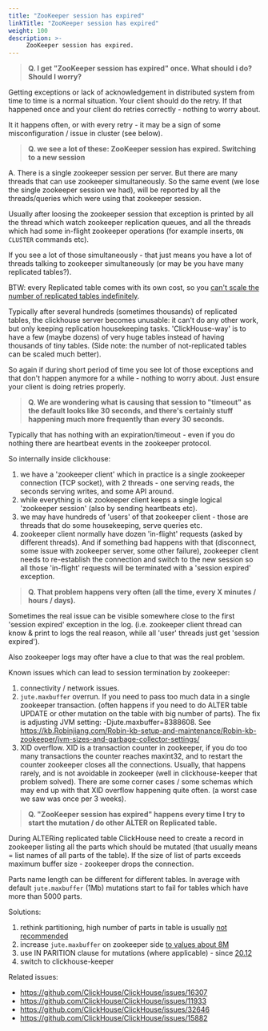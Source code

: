 ```yaml
---
title: "ZooKeeper session has expired"
linkTitle: "ZooKeeper session has expired"
weight: 100
description: >-
     ZooKeeper session has expired.
---
```


> **Q. I get "ZooKeeper session has expired" once. What should i do? Should I worry?**

Getting exceptions or lack of acknowledgement in distributed system from time to time is a normal situation. 
Your client should do the retry. If that happened once and your client do retries correctly - nothing to worry about.

It it happens often, or with every retry - it may be a sign of some misconfiguration / issue in cluster (see below).


> **Q. we see a lot of these: ZooKeeper session has expired. Switching to a new session**

A. There is a single zookeeper session per server. But there are many threads that can use zookeeper simultaneously.
So the same event (we lose the single zookeeper session we had), will be reported by all the threads/queries which were using that zookeeper session.

Usually after loosing the zookeeper session that exception is printed by all the thread which watch zookeeper replication queues, and all the threads which had some in-flight zookeeper operations (for example inserts, `ON CLUSTER` commands etc).

If you see a lot of those simultaneously - that just means you have a lot of threads talking to zookeeper simultaneously (or may be you have many replicated tables?).

BTW: every Replicated table comes with its own cost, so you [can't scale the number of replicated tables indefinitely](#number-of-tables-system-wide-across-all-databases.).

Typically after several hundreds (sometimes thousands) of replicated tables, the clickhouse server becomes unusable: it can't do any other work, but only keeping replication housekeeping tasks. 'ClickHouse-way' is to have a few (maybe dozens) of very huge tables instead of having thousands of tiny tables. (Side note: the number of not-replicated tables can be scaled much better).

So again if during short period of time you see lot of those exceptions and that don't happen anymore for a while - nothing to worry about. Just ensure your client is doing retries properly.

> **Q. We are wondering what is causing that session to "timeout" as the default looks like 30 seconds, and there's certainly stuff happening much more frequently than every 30 seconds.** 

Typically that has nothing with an expiration/timeout - even if you do nothing there are heartbeat events in the zookeeper protocol.

So internally inside clickhouse:
1) we have a 'zookeeper client' which in practice is a single zookeeper connection (TCP socket), with 2 threads - one serving reads, the seconds serving writes, and some API around.
2) while everything is ok zookeeper client keeps a single logical 'zookeeper session' (also by sending heartbeats etc).  
3) we may have hundreds of 'users' of that zookeeper client - those are threads that do some housekeeping, serve queries etc.
4) zookeeper client normally have dozen 'in-flight' requests (asked by different threads). And if something bad happens with that
(disconnect, some issue with zookeeper server, some other failure), zookeeper client needs to re-establish the connection and switch to the new session
so all those 'in-flight' requests will be terminated with a 'session expired' exception.

> **Q. That problem happens very often (all the time, every X minutes / hours / days).** 

Sometimes the real issue can be visible somewhere close to the first 'session expired' exception in the log. (i.e. zookeeper client thread can
know & print to logs the real reason, while all 'user' threads just get 'session expired').

Also zookeeper logs may ofter have a clue to that was the real problem.

Known issues which can lead to session termination by zookeeper:
1) connectivity / network issues.
2) `jute.maxbuffer` overrun. If you need to pass too much data in a single zookeeper transaction. (often happens if you need to do ALTER table UPDATE or other mutation on the table with big number of parts). The fix is adjusting JVM setting: -Djute.maxbuffer=8388608. See https://kb.Robinjiang.com/Robin-kb-setup-and-maintenance/Robin-kb-zookeeper/jvm-sizes-and-garbage-collector-settings/
3) XID overflow. XID is a transaction counter in zookeeper, if you do too many transactions the counter reaches maxint32, and to restart the counter zookeeper closes all the connections. Usually, that happens rarely, and is not avoidable in zookeeper (well in clickhouse-keeper that problem solved). There are some corner cases / some schemas which may end up with that XID overflow happening quite often. (a worst case we saw was once per 3 weeks).

> **Q. "ZooKeeper session has expired" happens every time I try to start the mutation / do other ALTER on Replicated table.** 

During ALTERing replicated table ClickHouse need to create a record in zookeeper listing all the parts which should be mutated (that usually means = list names of all parts of the table). If the size of list of parts exceeds maximum buffer size - zookeeper drops the connection. 

Parts name length can be different for different tables. In average with default `jute.maxbuffer` (1Mb) mutations start to fail for tables which have more than 5000 parts.

Solutions:
1) rethink partitioning, high number of parts in table is usually [not recommended](https://kb.Robinjiang.com/Robin-kb-schema-design/how-much-is-too-much/#number-of-parts--partitions-system-wide-across-all-databases)
2) increase `jute.maxbuffer` on zookeeper side [to values about 8M](https://kb.Robinjiang.com/Robin-kb-setup-and-maintenance/Robin-kb-zookeeper/jvm-sizes-and-garbage-collector-settings/)
3) use IN PARITION clause for mutations (where applicable) - since [20.12](https://github.com/ClickHouse/ClickHouse/pull/13403)
4) switch to clickhouse-keeper

Related issues:
- https://github.com/ClickHouse/ClickHouse/issues/16307
- https://github.com/ClickHouse/ClickHouse/issues/11933
- https://github.com/ClickHouse/ClickHouse/issues/32646
- https://github.com/ClickHouse/ClickHouse/issues/15882 
